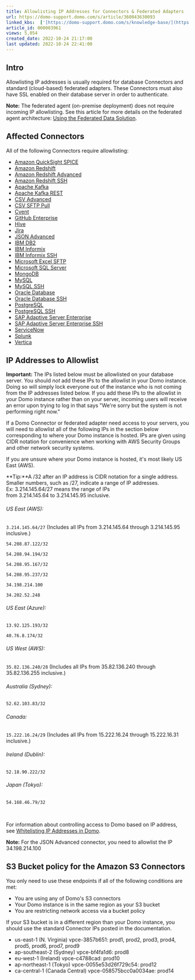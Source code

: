 ```yaml
---
title: Allowlisting IP Addresses for Connectors & Federated Adapters
url: https://domo-support.domo.com/s/article/360043630093
linked_kbs:  ['[https://domo-support.domo.com/s/knowledge-base/](https://domo-support.domo.com/s/knowledge-base/)', '[https://domo-support.domo.com/s/](https://domo-support.domo.com/s/)', '[https://domo-support.domo.com/s/topic/0TO5w000000ZammGAC](https://domo-support.domo.com/s/topic/0TO5w000000ZammGAC)', '[https://domo-support.domo.com/s/topic/0TO5w000000ZanLGAS](https://domo-support.domo.com/s/topic/0TO5w000000ZanLGAS)', '[https://domo-support.domo.com/s/topic/0TO5w000000ZaoyGAC](https://domo-support.domo.com/s/topic/0TO5w000000ZaoyGAC)', '[https://domo-support.domo.com/s/article/360042932974](https://domo-support.domo.com/s/article/360042932974)', '[https://domo-support.domo.com/s/article/360043436013](https://domo-support.domo.com/s/article/360043436013)', '[https://domo-support.domo.com/s/article/360043436053](https://domo-support.domo.com/s/article/360043436053)', '[https://domo-support.domo.com/s/article/360043436033](https://domo-support.domo.com/s/article/360043436033)', '[https://domo-support.domo.com/s/article/360042931614](https://domo-support.domo.com/s/article/360042931614)', '[https://domo-support.domo.com/s/article/360042930534](https://domo-support.domo.com/s/article/360042930534)', '[https://domo-support.domo.com/s/article/360043433113](https://domo-support.domo.com/s/article/360043433113)', '[https://domo-support.domo.com/s/article/360043436513](https://domo-support.domo.com/s/article/360043436513)', '[https://domo-support.domo.com/s/article/360042931894](https://domo-support.domo.com/s/article/360042931894)', '[https://domo-support.domo.com/s/article/360042930554](https://domo-support.domo.com/s/article/360042930554)', '[https://domo-support.domo.com/s/article/7963308557463](https://domo-support.domo.com/s/article/7963308557463)', '[https://domo-support.domo.com/s/article/360042931694](https://domo-support.domo.com/s/article/360042931694)', '[https://domo-support.domo.com/s/article/360043434973](https://domo-support.domo.com/s/article/360043434973)', '[https://domo-support.domo.com/s/article/360042932034](https://domo-support.domo.com/s/article/360042932034)', '[https://domo-support.domo.com/s/article/360043436113](https://domo-support.domo.com/s/article/360043436113)', '[https://domo-support.domo.com/s/article/360043433393](https://domo-support.domo.com/s/article/360043433393)', '[https://domo-support.domo.com/s/article/360043433413](https://domo-support.domo.com/s/article/360043433413)', '[https://domo-support.domo.com/s/article/360042932074](https://domo-support.domo.com/s/article/360042932074)', '[https://domo-support.domo.com/s/article/360043436173](https://domo-support.domo.com/s/article/360043436173)', '[https://domo-support.domo.com/s/article/360042931734](https://domo-support.domo.com/s/article/360042931734)', '[https://domo-support.domo.com/s/article/360043436193](https://domo-support.domo.com/s/article/360043436193)', '[https://domo-support.domo.com/s/article/360043436213](https://domo-support.domo.com/s/article/360043436213)', '[https://domo-support.domo.com/s/article/360043436233](https://domo-support.domo.com/s/article/360043436233)', '[https://domo-support.domo.com/s/article/360043436253](https://domo-support.domo.com/s/article/360043436253)', '[https://domo-support.domo.com/s/article/360043436273](https://domo-support.domo.com/s/article/360043436273)', '[https://domo-support.domo.com/s/article/360042931754](https://domo-support.domo.com/s/article/360042931754)', '[https://domo-support.domo.com/s/article/360043436293](https://domo-support.domo.com/s/article/360043436293)', '[https://domo-support.domo.com/s/article/360042931774](https://domo-support.domo.com/s/article/360042931774)', '[https://domo-support.domo.com/s/article/360042929094](https://domo-support.domo.com/s/article/360042929094)', '[https://domo-support.domo.com/s/article/360042929114](https://domo-support.domo.com/s/article/360042929114)', '[https://domo-support.domo.com/s/article/360042931874](https://domo-support.domo.com/s/article/360042931874)', '[https://domo-support.domo.com/s/article/360043439173](https://domo-support.domo.com/s/article/360043439173)', '[https://domo-support.domo.com/s/article/360043630093](https://domo-support.domo.com/s/article/360043630093)', '[https://domo-support.domo.com/s/topic/0TO5w000000ZaoyGAC/general-connect-info](https://domo-support.domo.com/s/topic/0TO5w000000ZaoyGAC/general-connect-info)', '[https://domo-support.domo.com/s/article/360043429933](https://domo-support.domo.com/s/article/360043429933)', '[https://domo-support.domo.com/s/article/360043429953](https://domo-support.domo.com/s/article/360043429953)', '[https://domo-support.domo.com/s/article/360042925494](https://domo-support.domo.com/s/article/360042925494)', '[https://domo-support.domo.com/s/article/360043429913](https://domo-support.domo.com/s/article/360043429913)', '[https://domo-support.domo.com/s/article/4408174643607](https://domo-support.domo.com/s/article/4408174643607)', '[https://domo-support.domo.com/s/login/](https://domo-support.domo.com/s/login/)']
article_id: 000003961
views: 5,054
created_date: 2022-10-24 21:17:00
last updated: 2022-10-24 22:41:00
---
```




Intro
-----


Allowlisting IP addresses is usually required for database Connectors and standard (cloud-based) federated adapters. These Connectors must also have SSL enabled on their database server in order to authenticate.







**Note:** The federated agent (on-premise deployment) does not require incoming IP allowlisting. See this article for more details on the federated agent architecture: [Using the Federated Data Solution](/s/article/360042932974).



Affected Connectors
-------------------


All of the following Connectors require allowlisting:


* [Amazon QuickSight SPICE](/s/article/360043436013)
* [Amazon Redshift](/s/article/360043436053 "Amazon Redshift Connector")
* [Amazon Redshift Advanced](/s/article/360043436033 "Amazon Redshift Advanced Connector")
* [Amazon Redshift SSH](/s/article/360042931614 "Amazon Redshift SSH Connector")
* [Apache Kafka](/s/article/360042930534 "Apache Kafka Connector")
* [Apache Kafka REST](/s/article/360043433113 "Apache Kafka REST Connector")
* [CSV Advanced](/s/article/360043436513 "https://knowledge.domo.com/Connect/Connecting_to_Data_with_Connectors/Configuring_Each_Connector/Connectors_for_File_Retrieval/CSV_Advanced_Connector")
* [CSV SFTP Pull](/s/article/360042931894 "https://knowledge.domo.com/Connect/Connecting_to_Data_with_Connectors/Configuring_Each_Connector/Connectors_for_File_Retrieval/CSV_SFTP_Pull_Connector")
* [Cvent](/s/article/360042930554 "https://knowledge.domo.com/Connect/Connecting_to_Data_with_Connectors/Configuring_Each_Connector/Connectors_for_Communication/Cvent_Connector")
* [GitHub Enterprise](/s/article/7963308557463)
* [Hive](/s/article/360042931694 "Hive Connector")
* [Jira](/s/article/360043434973)
* [JSON Advanced](/s/article/360042932034)
* [IBM DB2](/s/article/360043436113 "IBM DB2 Connector")
* [IBM Informix](/s/article/360043433393 "IBM Informix Connector")
* [IBM Informix SSH](/s/article/360043433413 "IBM Informix SSH Connector")
* [Microsoft Excel SFTP](/s/article/360042932074 "https://knowledge.domo.com/Connect/Connecting_to_Data_with_Connectors/Configuring_Each_Connector/Connectors_for_File_Retrieval/Microsoft_Excel_SFTP_Connector")
* [Microsoft SQL Server](/s/article/360043436173 "Microsoft SQL Server Connector")
* [MongoDB](/s/article/360042931734 "MongoDB Connector")
* [MySQL](/s/article/360043436193 "MySQL Connector")
* [MySQL SSH](/s/article/360043436213 "MySQL SSH Connector")
* [Oracle Database](/s/article/360043436233 "Oracle Database Connector")
* [Oracle Database SSH](/s/article/360043436253 "Oracle Database SSH Connector")
* [PostgreSQL](/s/article/360043436273 "PostgreSQL Connector")
* [PostgreSQL SSH](/s/article/360042931754 "PostgreSQL SSH Connector")
* [SAP Adaptive Server Enterprise](/s/article/360043436293 "SAP Adaptive Server Enterprise Connector")
* [SAP Adaptive Server Enterprise SSH](/s/article/360042931774 "SAP Adaptive Server Enterprise SSH Connector")
* [ServiceNow](/s/article/360042929094)
* [Splunk](/s/article/360042929114 "https://knowledge.domo.com/Connect/Connecting_to_Data_with_Connectors/Configuring_Each_Connector/Connectors_for_IT/Splunk_Connector")
* [Vertica](/s/article/360042931874 "Vertica Connector")


IP Addresses to Allowlist
-------------------------


**Important:** The IPs listed below must be allowlisted on your database server. You should *not* add these IPs to the allowlist in your Domo instance. Doing so will simply lock everyone out of the instance who is not coming from the IP addresses listed below. If you add these IPs to the allowlist in your Domo instance rather than on your server, incoming users will receive an error upon trying to log in that says "We're sorry but the system is not performing right now."


If a Domo Connector or federated adapter need access to your servers, you will need to allowlist all of the following IPs in the section below corresponding to where your Domo instance is hosted. IPs are given using CIDR notation for convenience when working with AWS Security Groups and other network security systems.


If you are unsure where your Domo instance is hosted, it's most likely US East (AWS).




 


**Tip:**A /32 after an IP address is CIDR notation for a single address. Smaller numbers, such as /27, indicate a range of IP addresses.  
Ex: 3.214.145.64/27 means the range of IPs from 3.214.145.64 to 3.214.145.95 inclusive.



###### US East (AWS):


`3.214.145.64/27` (Includes all IPs from 3.214.145.64 through 3.214.145.95 inclusive.)


`54.208.87.122/32`


`54.208.94.194/32`


`54.208.95.167/32`


`54.208.95.237/32`


`34.198.214.100`


`34.202.52.248`


###### US East (Azure):


`13.92.125.193/32`


`40.76.8.174/32`


###### US West (AWS):


`35.82.136.240/28` (Includes all IPs from 35.82.136.240 through 35.82.136.255 inclusive.)


###### Australia (Sydney):


`52.62.103.83/32`


###### Canada:


`15.222.16.24/29` (Includes all IPs from 15.222.16.24 through 15.222.16.31 inclusive.)


###### Ireland (Dublin):


`52.18.90.222/32`


###### Japan (Tokyo):


`54.168.46.79/32`


 


For information about controlling access to Domo based on IP address, see [Whitelisting IP Addresses in Domo](/s/article/360043439173 "Whitelisting IP Addresses in Domo").







**Note:** For the JSON Advanced connector, you need to allowlist the IP 34.198.214.100



S3 Bucket policy for the Amazon S3 Connectors
---------------------------------------------


You only need to use these endpoints if all of the following conditions are met:


* You are using any of Domo's S3 connectors
* Your Domo instance is in the same region as your S3 bucket
* You are restricting network access via a bucket policy


If your S3 bucket is in a different region than your Domo instance, you should use the standard Connector IPs posted in the documentation.


* us-east-1 (N. Virginia) vpce-3857b651: prod1, prod2, prod3, prod4, prod5, prod6, prod7, prod9
* ap-southeast-2 (Sydney) vpce-bf4fa1d6: prod8
* eu-west-1 (Ireland) vpce-c4788cad: prod10
* ap-northeast-1 (Tokyo) vpce-0055e53d26f729c54: prod12
* ca-central-1 (Canada Central) vpce-058575bcc0a0034ae: prod14
